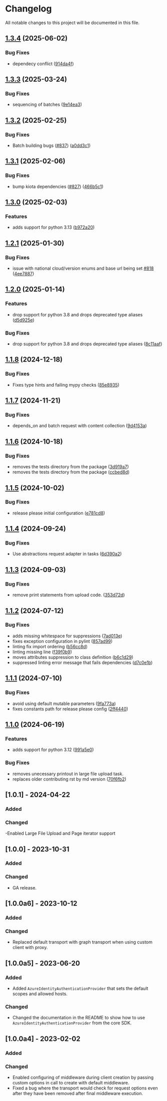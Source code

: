 # Changelog

All notable changes to this project will be documented in this file.

## [1.3.4](https://github.com/microsoftgraph/msgraph-sdk-python-core/compare/v1.3.3...v1.3.4) (2025-06-02)


### Bug Fixes

* dependecy conflict ([914da4f](https://github.com/microsoftgraph/msgraph-sdk-python-core/commit/914da4fc7c5a65a80fbf2411cc5ab4cf333a5e14))

## [1.3.3](https://github.com/microsoftgraph/msgraph-sdk-python-core/compare/v1.3.2...v1.3.3) (2025-03-24)


### Bug Fixes

* sequencing of batches ([9e14ea3](https://github.com/microsoftgraph/msgraph-sdk-python-core/commit/9e14ea3bb3126df47a62ed026ecbd5af471a15e3))

## [1.3.2](https://github.com/microsoftgraph/msgraph-sdk-python-core/compare/v1.3.1...v1.3.2) (2025-02-25)


### Bug Fixes

* Batch building bugs ([#837](https://github.com/microsoftgraph/msgraph-sdk-python-core/issues/837)) ([a0dd3c1](https://github.com/microsoftgraph/msgraph-sdk-python-core/commit/a0dd3c18d39f9cadbba25109345ee7be8a810a99))

## [1.3.1](https://github.com/microsoftgraph/msgraph-sdk-python-core/compare/v1.3.0...v1.3.1) (2025-02-06)


### Bug Fixes

* bump kiota dependencies ([#827](https://github.com/microsoftgraph/msgraph-sdk-python-core/issues/827)) ([466b5c1](https://github.com/microsoftgraph/msgraph-sdk-python-core/commit/466b5c119851debfcf5a1ab6d36f145abc36caaf))

## [1.3.0](https://github.com/microsoftgraph/msgraph-sdk-python-core/compare/v1.2.1...v1.3.0) (2025-02-03)


### Features

* adds support for python 3.13 ([b972a20](https://github.com/microsoftgraph/msgraph-sdk-python-core/commit/b972a2073cd7d272455161209da4f031b50e7a2d))

## [1.2.1](https://github.com/microsoftgraph/msgraph-sdk-python-core/compare/v1.2.0...v1.2.1) (2025-01-30)


### Bug Fixes

* issue with national cloud/version enums and base url being set [#818](https://github.com/microsoftgraph/msgraph-sdk-python-core/issues/818) ([4ee7887](https://github.com/microsoftgraph/msgraph-sdk-python-core/commit/4ee78873cfe176c38e84c4f1d7f469c73eb6dff6))

## [1.2.0](https://github.com/microsoftgraph/msgraph-sdk-python-core/compare/v1.1.8...v1.2.0) (2025-01-14)


### Features

* drop support for python 3.8 and drops deprecated type aliases ([d5d925e](https://github.com/microsoftgraph/msgraph-sdk-python-core/commit/d5d925e35d1a3a20be3e106ee55ec253d1599ebd))


### Bug Fixes

* drop support for python 3.8 and drops deprecated type aliases ([8c11aaf](https://github.com/microsoftgraph/msgraph-sdk-python-core/commit/8c11aaf50f9b62bca2b863b0881dc3ccde7e9f37))

## [1.1.8](https://github.com/microsoftgraph/msgraph-sdk-python-core/compare/v1.1.7...v1.1.8) (2024-12-18)


### Bug Fixes

* Fixes type hints and failing mypy checks ([85e8935](https://github.com/microsoftgraph/msgraph-sdk-python-core/commit/85e8935971adef13d4f5d1e55970c570ad267dda))

## [1.1.7](https://github.com/microsoftgraph/msgraph-sdk-python-core/compare/v1.1.6...v1.1.7) (2024-11-21)


### Bug Fixes

* depends_on and batch request with content collection ([9d4153a](https://github.com/microsoftgraph/msgraph-sdk-python-core/commit/9d4153a1b0ce29ed0213f81bb4bd3191125304e5))

## [1.1.6](https://github.com/microsoftgraph/msgraph-sdk-python-core/compare/v1.1.5...v1.1.6) (2024-10-18)


### Bug Fixes

* removes the tests directory from the package ([3d919a7](https://github.com/microsoftgraph/msgraph-sdk-python-core/commit/3d919a7f88c82bcebcbe093d9606906b56e0b416))
* removes the tests directory from the package ([ccbed8d](https://github.com/microsoftgraph/msgraph-sdk-python-core/commit/ccbed8df3a9d9165b81f2f8af80282eeb2814907))

## [1.1.5](https://github.com/microsoftgraph/msgraph-sdk-python-core/compare/v1.1.4...v1.1.5) (2024-10-02)


### Bug Fixes

* release please initial configuration ([e781cd8](https://github.com/microsoftgraph/msgraph-sdk-python-core/commit/e781cd81156622b59a5b3c48fdf70995379d08a0))

## [1.1.4](https://github.com/microsoftgraph/msgraph-sdk-python-core/compare/v1.1.3...v1.1.4) (2024-09-24)


### Bug Fixes

* Use abstractions request adapter in tasks ([6d390a2](https://github.com/microsoftgraph/msgraph-sdk-python-core/commit/6d390a2a5dea74d137f907cabf8b520100c5b1a8))

## [1.1.3](https://github.com/microsoftgraph/msgraph-sdk-python-core/compare/v1.1.2...v1.1.3) (2024-09-03)


### Bug Fixes

* remove print statements from upload code. ([353d72d](https://github.com/microsoftgraph/msgraph-sdk-python-core/commit/353d72da513e0c5b809d31a8d921de0a0bde10be))

## [1.1.2](https://github.com/microsoftgraph/msgraph-sdk-python-core/compare/v1.1.1...v1.1.2) (2024-07-12)


### Bug Fixes

* adds missing whitespace for suppressions ([7ad013e](https://github.com/microsoftgraph/msgraph-sdk-python-core/commit/7ad013e52190ab607dfe82c86ae68c87e7abe4cc))
* fixes exception configuration in pylint ([857ad99](https://github.com/microsoftgraph/msgraph-sdk-python-core/commit/857ad9950a0200dbe69d4b96052725624fbe8833))
* linting fix import ordering ([b56cc8d](https://github.com/microsoftgraph/msgraph-sdk-python-core/commit/b56cc8d11221166fbd4c8002dfdf9eb027968b5e))
* linting missing line ([f39f0b9](https://github.com/microsoftgraph/msgraph-sdk-python-core/commit/f39f0b9b68f94b91c6b179f5f65db960922ecc77))
* moves attributes suppression to class definition ([b6c1d29](https://github.com/microsoftgraph/msgraph-sdk-python-core/commit/b6c1d29777829aedf50cadf994e9b8ea68d8ed4a))
* suppressed linting error message that fails dependencies ([d7c0e1b](https://github.com/microsoftgraph/msgraph-sdk-python-core/commit/d7c0e1b901ffb0970eb6b94dd623dda41995a772))

## [1.1.1](https://github.com/microsoftgraph/msgraph-sdk-python-core/compare/v1.1.0...v1.1.1) (2024-07-10)


### Bug Fixes

* avoid using default mutable parameters ([9fa773a](https://github.com/microsoftgraph/msgraph-sdk-python-core/commit/9fa773a7ca92f916a6eb593f033322d5a1918a10))
* fixes constants path for release please config ([2ff4440](https://github.com/microsoftgraph/msgraph-sdk-python-core/commit/2ff4440a18347feb173a40010ab4d9910717c6b6))

## [1.1.0](https://github.com/microsoftgraph/msgraph-sdk-python-core/compare/v1.0.1...v1.1.0) (2024-06-19)


### Features

* adds support for python 3.12 ([991a5e0](https://github.com/microsoftgraph/msgraph-sdk-python-core/commit/991a5e0bc2ea4db108a127a1d079967b97ae1280))


### Bug Fixes

* removes unecessary printout in large file upload task.
* replaces older contributing rst by md version ([70f6fb2](https://github.com/microsoftgraph/msgraph-sdk-python-core/commit/70f6fb25e612b7d01abba27c6c43ca43f166dcbf))

## [1.0.1] - 2024-04-22

### Added

### Changed

 -Enabled Large File Upload and Page iterator support

## [1.0.0] - 2023-10-31

### Added

### Changed

- GA release.

## [1.0.0a6] - 2023-10-12

### Added

### Changed

- Replaced default transport with graph transport when using custom client with proxy.

## [1.0.0a5] - 2023-06-20

### Added

- Added `AzureIdentityAuthenticationProvider` that sets the default scopes and allowed hosts.

### Changed

- Changed the documentation in the README to show how to use `AzureIdentityAuthenticationProvider` from the core SDK.

## [1.0.0a4] - 2023-02-02

### Added

### Changed

- Enabled configuring of middleware during client creation by passing custom options in call to create with default middleware.
- Fixed a bug where the transport would check for request options even after they have been removed after final middleware execution.
